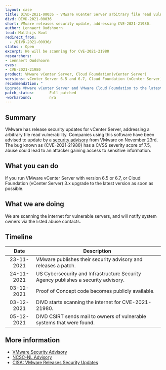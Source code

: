 ```yaml
---
layout: case
title: DIVD-2021-00036 - VMware vCenter Server arbitrary file read vulnerability
divd: DIVD-2021-00036
short: VMware releases security update, addressing CVE-2021-21980.
author: Lennaert Oudshoorn
lead: Matthijs Koot
redirect_from:
  - /DIVD-2021-00036/
status : Open
excerpt: We will be scanning for CVE-2021-21980
researchers:
- Lennaert Oudshoorn
cves:
- CVE-2021-21980
product: VMware vCenter Server, Cloud Foundation(vCenter Server)
versions: vCenter Server 6.5 and 6.7, Cloud Foundation (vCenter Server) 3.x
recommendation: "
Upgrade VMware vCenter Server and VMware Cloud Foundation to the latest version"
patch_status:	 	Full patched
-workaround:		n/a
---
```

## Summary

VMware has release security updates for vCenter Server, addressing a arbitrary file read vulnerability. Companies using this software have been advised to update by a [security advisory](https://www.vmware.com/security/advisories/VMSA-2021-0027.html) from VMware on November 23rd. The bug known as {CVE-2021-21980} has a CVSS severity score of 7.5, abuse could lead to an attacker gaining access to sensitive information.

## What you can do

If you run VMware vCenter Server with version 6.5 or 6.7, or Cloud Foundation (vCenter Server) 3.x upgrade to the latest version as soon as possible.

## What we are doing

We are scanning the internet for vulnerable servers, and will notify system owners via the listed abuse contacts.

## Timeline

| Date | Description |
|:-----:|-------------|
| 23-11-2021 | VMware publishes their security advisory and releases a patch. |
| 24-11-2021 | US Cybersecurity and Infrastructure Security Agency publishes a security advisory. |
| 03-12-2021 | Proof of Concept code becomes publicly available. |
| 03-12-2021 | DIVD starts scanning the internet for CVE-2021-21980. |
| 05-12-2021 | DIVD CSIRT sends mail to owners of vulnerable systems that were found. |

## More information
* [VMware  Security Advisory](https://www.vmware.com/security/advisories/VMSA-2021-0027.html)
* [NCSC-NL Advisory](https://www.ncsc.nl/actueel/advisory?id=NCSC-2021-1017)
* [CISA: VMware Releases Security Updates](https://us-cert.cisa.gov/ncas/current-activity/2021/11/24/vmware-releases-security-updates)
